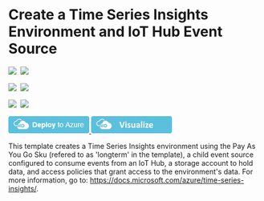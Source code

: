 # Create a Time Series Insights Environment and IoT Hub Event Source

<IMG SRC="https://azbotstorage.blob.core.windows.net/badges/201-timeseriesinsights-environment-payg-with-iothub/PublicLastTestDate.svg" />&nbsp;
<IMG SRC="https://azbotstorage.blob.core.windows.net/badges/201-timeseriesinsights-environment-payg-with-iothub/PublicDeployment.svg" />&nbsp;

<IMG SRC="https://azbotstorage.blob.core.windows.net/badges/201-timeseriesinsights-environment-payg-with-iothub/FairfaxLastTestDate.svg" />&nbsp;
<IMG SRC="https://azbotstorage.blob.core.windows.net/badges/201-timeseriesinsights-environment-payg-with-iothub/FairfaxDeployment.svg" />&nbsp;

<IMG SRC="https://azbotstorage.blob.core.windows.net/badges/201-timeseriesinsights-environment-payg-with-iothub/BestPracticeResult.svg" />&nbsp;
<IMG SRC="https://azbotstorage.blob.core.windows.net/badges/201-timeseriesinsights-environment-payg-with-iothub/CredScanResult.svg" />&nbsp;

<a href="https://portal.azure.com/#create/Microsoft.Template/uri/https%3A%2F%2Fraw.githubusercontent.com%2FAzure%2Fazure-quickstart-templates%2Fmaster%2F201-timeseriesinsights-environment-payg-with-iothub%2Fazuredeploy.json" target="_blank">
    <img src="https://raw.githubusercontent.com/Azure/azure-quickstart-templates/master/1-CONTRIBUTION-GUIDE/images/deploytoazure.png"/>
</a>
<a href="http://armviz.io/#/?load=https%3A%2F%2Fraw.githubusercontent.com%2FAzure%2Fazure-quickstart-templates%2Fmaster%2F201-timeseriesinsights-environment-payg-with-iothub%2Fazuredeploy.json" target="_blank">
    <img src="https://raw.githubusercontent.com/Azure/azure-quickstart-templates/master/1-CONTRIBUTION-GUIDE/images/visualizebutton.png"/>
</a>

This template creates a Time Series Insights environment using the Pay As You Go Sku (refered to as 'longterm' in the template), a child event source configured to consume events from an IoT Hub, a storage account to hold data, and access policies that grant access to the environment's data. For more information, go to: <https://docs.microsoft.com/azure/time-series-insights/>.
